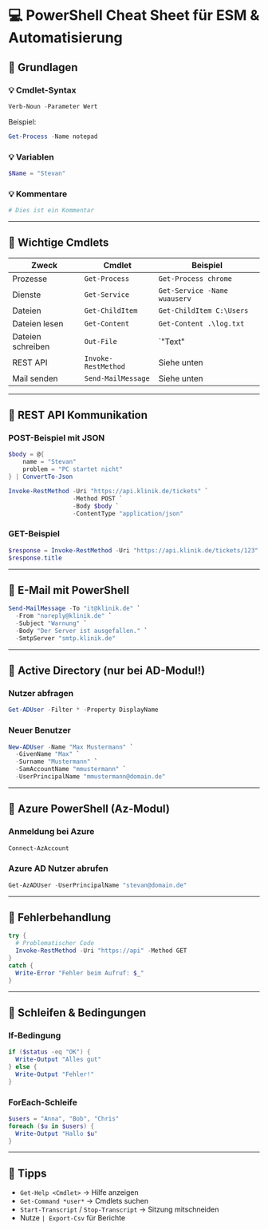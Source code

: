 # 💻 PowerShell Cheat Sheet für ESM & Automatisierung

## 🔹 Grundlagen

### 💡 Cmdlet-Syntax
```powershell
Verb-Noun -Parameter Wert
```
Beispiel:
```powershell
Get-Process -Name notepad
```

### 💡 Variablen
```powershell
$Name = "Stevan"
```

### 💡 Kommentare
```powershell
# Dies ist ein Kommentar
```

---

## 🔹 Wichtige Cmdlets

| Zweck            | Cmdlet                   | Beispiel                            |
|------------------|--------------------------|-------------------------------------|
| Prozesse         | `Get-Process`            | `Get-Process chrome`                |
| Dienste          | `Get-Service`            | `Get-Service -Name wuauserv`        |
| Dateien          | `Get-ChildItem`          | `Get-ChildItem C:\Users`           |
| Dateien lesen    | `Get-Content`            | `Get-Content .\log.txt`            |
| Dateien schreiben| `Out-File`               | `"Text" | Out-File .\output.txt`   |
| REST API         | `Invoke-RestMethod`      | Siehe unten                         |
| Mail senden      | `Send-MailMessage`       | Siehe unten                         |

---

## 🔹 REST API Kommunikation

### POST-Beispiel mit JSON
```powershell
$body = @{
    name = "Stevan"
    problem = "PC startet nicht"
} | ConvertTo-Json

Invoke-RestMethod -Uri "https://api.klinik.de/tickets" `
                  -Method POST `
                  -Body $body `
                  -ContentType "application/json"
```

### GET-Beispiel
```powershell
$response = Invoke-RestMethod -Uri "https://api.klinik.de/tickets/123"
$response.title
```

---

## 🔹 E-Mail mit PowerShell

```powershell
Send-MailMessage -To "it@klinik.de" `
  -From "noreply@klinik.de" `
  -Subject "Warnung" `
  -Body "Der Server ist ausgefallen." `
  -SmtpServer "smtp.klinik.de"
```

---

## 🔹 Active Directory (nur bei AD-Modul!)

### Nutzer abfragen
```powershell
Get-ADUser -Filter * -Property DisplayName
```

### Neuer Benutzer
```powershell
New-ADUser -Name "Max Mustermann" `
  -GivenName "Max" `
  -Surname "Mustermann" `
  -SamAccountName "mmustermann" `
  -UserPrincipalName "mmustermann@domain.de"
```

---

## 🔹 Azure PowerShell (Az-Modul)

### Anmeldung bei Azure
```powershell
Connect-AzAccount
```

### Azure AD Nutzer abrufen
```powershell
Get-AzADUser -UserPrincipalName "stevan@domain.de"
```

---

## 🔹 Fehlerbehandlung

```powershell
try {
  # Problematischer Code
  Invoke-RestMethod -Uri "https://api" -Method GET
}
catch {
  Write-Error "Fehler beim Aufruf: $_"
}
```

---

## 🔹 Schleifen & Bedingungen

### If-Bedingung
```powershell
if ($status -eq "OK") {
  Write-Output "Alles gut"
} else {
  Write-Output "Fehler!"
}
```

### ForEach-Schleife
```powershell
$users = "Anna", "Bob", "Chris"
foreach ($u in $users) {
  Write-Output "Hallo $u"
}
```

---

## 🧠 Tipps

- `Get-Help <Cmdlet>` → Hilfe anzeigen
- `Get-Command *user*` → Cmdlets suchen
- `Start-Transcript` / `Stop-Transcript` → Sitzung mitschneiden
- Nutze `| Export-Csv` für Berichte

